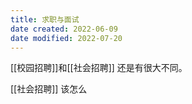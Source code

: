 ```yaml
---
title: 求职与面试
date created: 2022-06-09
date modified: 2022-07-20
---
```


[[校园招聘]]和[[社会招聘]] 还是有很大不同。

[[社会招聘]] 该怎么
